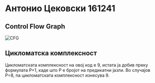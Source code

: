 # Антонио Цековски 161241

## Control Flow Graph
![CFG](https://user-images.githubusercontent.com/52544416/171962618-07193103-4910-41e2-bc96-19ed30695138.png)

## Цикломатска комплексност
Цикломатската комплексност на овој код е 9, истата ја добив преку формулата P+1, каде што P е бројот на предикатни јазли. Во случајoв P=8, па цикломатската комплексност изнесува 9.
